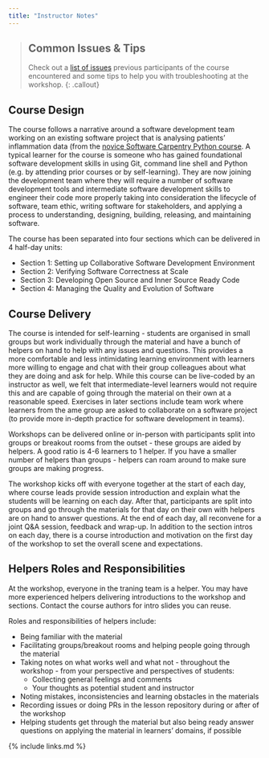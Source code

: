 ```yaml
---
title: "Instructor Notes"
---
```


> ## Common Issues & Tips
> Check out a [list of issues](../common-issues) previous 
> participants of the course encountered and some tips to help you with troubleshooting at the workshop.
{: .callout} 


## Course Design
The course follows a narrative around a software development team working on an existing software project that is analysing patients’ inflammation data (from the [novice Software Carpentry Python course](https://software-carpentry.org/lessons). A typical learner for the course is someone who has gained foundational software development skills in using Git, command line shell and Python (e.g. by attending prior courses or by self-learning). They are now joining the development team where they will require a number of software development tools and intermediate software development skills to engineer their code more properly taking into consideration the lifecycle of software, team ethic, writing software for stakeholders, and applying a process to understanding, designing, building, releasing, and maintaining software. 

The course has been separated into four sections which can be delivered in 4 half-day units: 

- Section 1: Setting up Collaborative Software Development Environment
- Section 2: Verifying Software Correctness at Scale
- Section 3: Developing Open Source and Inner Source Ready Code
- Section 4: Managing the Quality and Evolution of Software

## Course Delivery
The course is intended for self-learning - students are organised in small groups but work individually through the material and have a bunch of helpers on hand to help with any issues and questions. This provides a more comfortable and less intimidating learning environment with learners more willing to engage and chat with their group colleagues about what they are doing and ask for help. While this course can be live-coded by an instructor as well, we felt that intermediate-level learners would not require this and are capable of going through the material on their own at a reasonable speed. Exercises in later sections include team work where learners from the ame group are asked to collaborate on a software project (to provide more in-depth practice for software development in teams). 

Workshops can be delivered online or in-person with participants split into groups or breakout rooms from the outset - these groups are aided by helpers. 
A good ratio is 4-6 learners to 1 helper. If you have a smaller number of helpers than groups - helpers can roam around to make sure groups are making progress. 

The workshop kicks off with everyone together at the start of each day, where course leads provide session introduction and explain what the students will be learning on each day. After that, participants are split into groups and go through the materials for that day on their own with helpers are on hand to answer questions. At the end of each day, all reconvene for a joint Q&A session, feedback and wrap-up. In addition to the section intros on each day, there is a course introduction and motivation on the first day of the workshop to set the overall scene and expectations. 

## Helpers Roles and Responsibilities
At the workshop, everyone in the traning team is a helper. You may have more experienced helpers delivering introductions to the workshop and sections. Contact the course authors for intro slides you can reuse.

Roles and responsibilities of helpers include:
- Being familiar with the material
- Facilitating groups/breakout rooms and helping people going through the material
- Taking notes on what works well and what not - throughout the workshop - from your perspective and perspectives of students:
  - Collecting general feelings and comments
  - Your thoughts as potential student and instructor
- Noting mistakes, inconsistencies and learning obstacles in the materials
- Recording issues or doing PRs in the lesson repository during or after of the workshop
- Helping students get through the material but also being ready answer questions on applying the material in learners’ domains, if possible


{% include links.md %}
